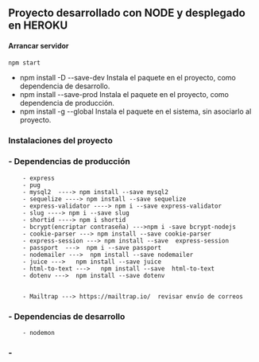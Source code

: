 
## Proyecto desarrollado con NODE y desplegado en HEROKU

#### Arrancar servidor

    npm start

- npm install -D	--save-dev	Instala el paquete en el proyecto, como dependencia de desarrollo.
- npm install	--save-prod	    Instala el paquete en el proyecto, como dependencia de producción.
- npm install -g	--global	Instala el paquete en el sistema, sin asociarlo al proyecto.


### Instalaciones del proyecto

 ### - Dependencias de producción

        - express
        - pug
        - mysql2  ----> npm install --save mysql2
        - sequelize ----> npm install --save sequelize
        - express-validator ----> npm i --save express-validator
        - slug ----> npm i --save slug
        - shortid ----> npm i shortid
        - bcrypt(encriptar contraseña) --->npm i -save bcrypt-nodejs
        - cookie-parser ---> npm install --save cookie-parser
        - express-session ---> npm install --save  express-session
        - passport  --->  npm i --save passport
        - nodemailer --->  npm install --save nodemailer
        - juice --->   npm install --save juice
        - html-to-text --->   npm install --save  html-to-text
        - dotenv --->  npm install --save dotenv


        - Mailtrap ---> https://mailtrap.io/  revisar envío de correos


  ### - Dependencias de desarrollo
        - nodemon


### -
